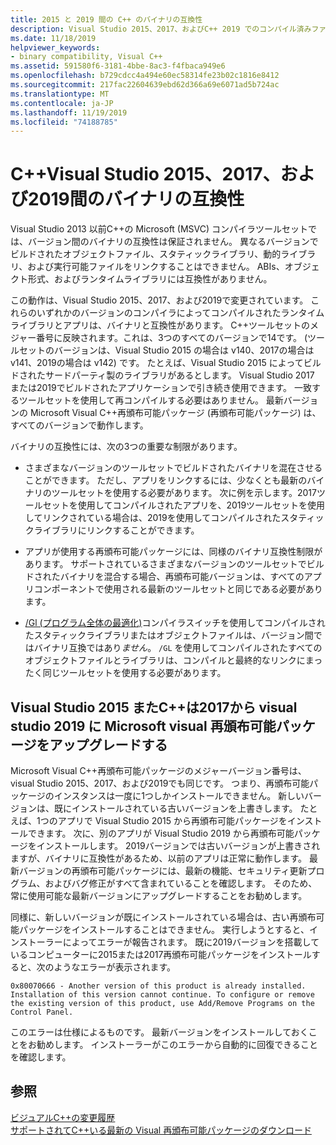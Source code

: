 ```yaml
---
title: 2015 と 2019 間の C++ のバイナリの互換性
description: Visual Studio 2015、2017、およびC++ 2019 でのコンパイル済みファイル間のバイナリ互換性のしくみについて説明します。 Microsoft Visual C++再頒布可能パッケージの1つは、3つのバージョンすべてに対応しています。
ms.date: 11/18/2019
helpviewer_keywords:
- binary compatibility, Visual C++
ms.assetid: 591580f6-3181-4bbe-8ac3-f4fbaca949e6
ms.openlocfilehash: b729cdcc4a494e60ec58314fe23b02c1816e8412
ms.sourcegitcommit: 217fac22604639ebd62d366a69e6071ad5b724ac
ms.translationtype: MT
ms.contentlocale: ja-JP
ms.lasthandoff: 11/19/2019
ms.locfileid: "74188785"
---
```

# <a name="c-binary-compatibility-between-visual-studio-2015-2017-and-2019"></a>C++Visual Studio 2015、2017、および2019間のバイナリの互換性

Visual Studio 2013 以前C++の Microsoft (MSVC) コンパイラツールセットでは、バージョン間のバイナリの互換性は保証されません。 異なるバージョンでビルドされたオブジェクトファイル、スタティックライブラリ、動的ライブラリ、および実行可能ファイルをリンクすることはできません。 ABIs、オブジェクト形式、およびランタイムライブラリには互換性がありません。

この動作は、Visual Studio 2015、2017、および2019で変更されています。 これらのいずれかのバージョンのコンパイラによってコンパイルされたランタイムライブラリとアプリは、バイナリと互換性があります。 C++ツールセットのメジャー番号に反映されます。これは、3つのすべてのバージョンで14です。 (ツールセットのバージョンは、Visual Studio 2015 の場合は v140、2017の場合は v141、2019の場合は v142) です。 たとえば、Visual Studio 2015 によってビルドされたサードパーティ製のライブラリがあるとします。 Visual Studio 2017 または2019でビルドされたアプリケーションで引き続き使用できます。 一致するツールセットを使用して再コンパイルする必要はありません。 最新バージョンの Microsoft Visual C++再頒布可能パッケージ (再頒布可能パッケージ) は、すべてのバージョンで動作します。

バイナリの互換性には、次の3つの重要な制限があります。

- さまざまなバージョンのツールセットでビルドされたバイナリを混在させることができます。 ただし、アプリをリンクするには、少なくとも最新のバイナリのツールセットを使用する必要があります。 次に例を示します。2017ツールセットを使用してコンパイルされたアプリを、2019ツールセットを使用してリンクされている場合は、2019を使用してコンパイルされたスタティックライブラリにリンクすることができます。

- アプリが使用する再頒布可能パッケージには、同様のバイナリ互換性制限があります。 サポートされているさまざまなバージョンのツールセットでビルドされたバイナリを混合する場合、再頒布可能バージョンは、すべてのアプリコンポーネントで使用される最新のツールセットと同じである必要があります。

- [/Gl (プログラム全体の最適化)](../build/reference/gl-whole-program-optimization.md)コンパイラスイッチを使用してコンパイルされたスタティックライブラリまたはオブジェクトファイルは、バージョン間ではバイナリ互換ではあり*ません*。 `/GL` を使用してコンパイルされたすべてのオブジェクトファイルとライブラリは、コンパイルと最終的なリンクにまったく同じツールセットを使用する必要があります。

## <a name="upgrade-the-microsoft-visual-c-redistributable-from-visual-studio-2015-or-2017-to-visual-studio-2019"></a>Visual Studio 2015 またC++は2017から visual studio 2019 に Microsoft visual 再頒布可能パッケージをアップグレードする

Microsoft Visual C++再頒布可能パッケージのメジャーバージョン番号は、visual Studio 2015、2017、および2019でも同じです。 つまり、再頒布可能パッケージのインスタンスは一度に1つしかインストールできません。 新しいバージョンは、既にインストールされている古いバージョンを上書きします。 たとえば、1つのアプリで Visual Studio 2015 から再頒布可能パッケージをインストールできます。 次に、別のアプリが Visual Studio 2019 から再頒布可能パッケージをインストールします。 2019バージョンでは古いバージョンが上書きされますが、バイナリに互換性があるため、以前のアプリは正常に動作します。 最新バージョンの再頒布可能パッケージには、最新の機能、セキュリティ更新プログラム、およびバグ修正がすべて含まれていることを確認します。 そのため、常に使用可能な最新バージョンにアップグレードすることをお勧めします。

同様に、新しいバージョンが既にインストールされている場合は、古い再頒布可能パッケージをインストールすることはできません。 実行しようとすると、インストーラーによってエラーが報告されます。 既に2019バージョンを搭載しているコンピューターに2015または2017再頒布可能パッケージをインストールすると、次のようなエラーが表示されます。

```Output
0x80070666 - Another version of this product is already installed. Installation of this version cannot continue. To configure or remove the existing version of this product, use Add/Remove Programs on the Control Panel.
```

このエラーは仕様によるものです。 最新バージョンをインストールしておくことをお勧めします。 インストーラーがこのエラーから自動的に回復できることを確認します。

## <a name="see-also"></a>参照

[ビジュアルC++の変更履歴](../porting/visual-cpp-change-history-2003-2015.md)\
[サポートされてC++いる最新の Visual 再頒布可能パッケージのダウンロード](https://support.microsoft.com/help/2977003/the-latest-supported-visual-c-downloads)

